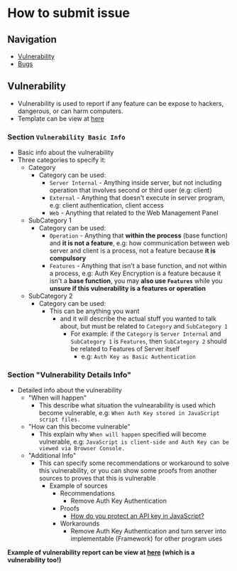 # How to submit issue


## Navigation
- [Vulnerability](#vulnerability)
- [Bugs](#bugs)


## Vulnerability
- Vulnerability is used to report if any feature can be expose to hackers, dangerous, or can harm computers.
- Template can be view at [here](https://github.com/AFEIJIAN/PyPosts/blob/master/.github/ISSUE_TEMPLATE/vulnerability-report.md)

### Section `Vulnerability Basic Info`
- Basic info about the vulnerability
- Three categories to specify it:
  - Category
    - Category can be used:
      - `Server Internal` - Anything inside server, but not including operation that involves second or third user (e.g: client)
      - `External` - Anything that doesn't execute in server program, e.g: client authentication, client access
      - `Web` - Anything that related to the Web Management Panel
  - SubCategory 1
    - Category can be used:
      - `Operation` - Anything that **within the process** (base function) and **it is not a feature**, e.g: how communication between web server and client is a process, not a feature because **it is compulsory**
      - `Features` - Anything that isn't a base function, and not within a process, e.g: Auth Key Encryption is a feature because it isn't a **base function**, you may **also use `Features`** while you **unsure if this vulnerability is a features or operation**
  - SubCategory 2
    - Category can be used:
      - This can be anything you want
        - and it will describe the actual stuff you wanted to talk about, but must be related to `Category` and `SubCategory 1`
          - For example: if the `Category` is `Server Internal` and `SubCategory 1` is `Features`, then `SubCategory 2` should be related to Features of Server itself
            - e.g: `Auth Key as Basic Authentication`

### Section "Vulnerability Details Info"
- Detailed info about the vulnerability
  - "When will happen"
    - This describe what situation the vulnearability is used which become vulnerable, e.g: `When Auth Key stored in JavaScript script files.`
  - "How can this become vulnerable"
    - This explain why `When will happen` specified will become vulnerable, e.g: `JavaScript is client-side and Auth Key can be viewed via Browser Console.`
  - "Additional Info"
    - This can specify some recommendations or workaround to solve this vulnerability, or you can show some proofs from another sources to proves that this is vulnerable
      - Example of sources
        - Recommendations
          - Remove Auth Key Authentication
        - Proofs
          - [How do you protect an API key in JavaScript?](https://hashnode.com/post/how-do-you-protect-an-api-key-in-javascript-ciibz8foj01fqj3xtsyxbc5ga)
        - Workarounds
          - Remove Auth Key Authentication and turn server into implementable (Framework) for other program uses

**Example of vulnerability report can be view at [here](https://github.com/AFEIJIAN/PyPosts/issues/1) (which is a vulnerability too!)**

